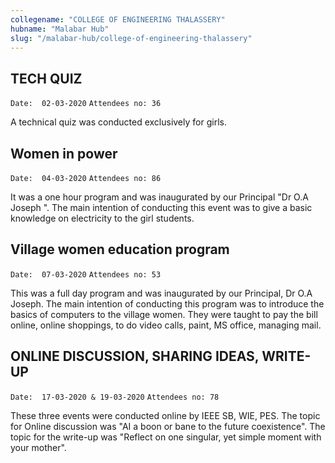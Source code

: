 ```yaml
---
collegename: "COLLEGE OF ENGINEERING THALASSERY"
hubname: "Malabar Hub"
slug: "/malabar-hub/college-of-engineering-thalassery"
---
```


## TECH QUIZ
```Date:  02-03-2020```
```Attendees no: 36```


A technical quiz was conducted exclusively for girls.
 


## Women in power
```Date:  04-03-2020```
```Attendees no: 86```


It was a one hour program and was inaugurated by our Principal "Dr O.A Joseph ". The main intention of conducting this event was to give a basic knowledge on electricity to the girl students.



## Village women education program
```Date:  07-03-2020```
```Attendees no: 53```

This was a full day program and was inaugurated by our Principal, Dr O.A Joseph. The main intention of conducting this program was to introduce the basics of computers to the village women. They were taught to pay the bill online, online shoppings, to do video calls, paint, MS office, managing mail.



## ONLINE DISCUSSION, SHARING IDEAS, WRITE-UP
```Date:  17-03-2020 & 19-03-2020```
```Attendees no: 78```

These three events were conducted online by IEEE SB, WIE, PES. The topic for Online discussion was "AI a boon or bane to the future coexistence". The topic for the write-up was "Reflect on one singular, yet simple moment with your mother".